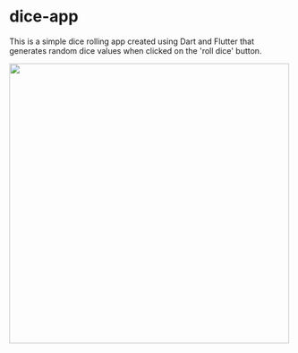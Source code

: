 # dice-app

This is a simple dice rolling app created using Dart and Flutter that generates random dice values when clicked on the 'roll dice' button.

<img src="https://github.com/crystal-daniel/dice-app/assets/133324551/54af4f35-0703-4f90-b2fe-7da10d89c01a" height="500">
